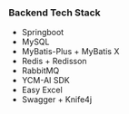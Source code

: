 ### Backend Tech Stack
* Springboot
* MySQL
* MyBatis-Plus + MyBatis X
* Redis + Redisson
* RabbitMQ
* YCM-AI SDK
* Easy Excel
* Swagger + Knife4j